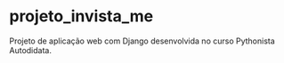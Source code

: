 # projeto_invista_me
Projeto de aplicação web com Django desenvolvida no curso Pythonista Autodidata.
